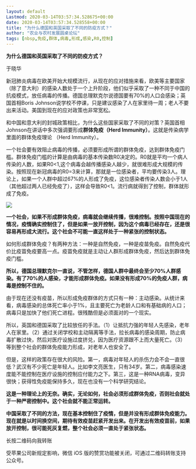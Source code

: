 ```yaml
---
layout: default
Lastmod: 2020-03-14T03:57:34.528675+00:00
date: 2020-03-14T03:57:34.528558+00:00
title: "为什么德国和英国采取了不同的防疫方式？"
author: "农业与农村发展圆桌论坛"
tags: [nbsp,免疫,群体,病毒,形成,感染,R0,控制]
---
```


**为什么德国和英国采取了不同的防疫方式？**

于晓华

新冠肺炎病毒在欧美开始大规模流行，从现在的应对措施来看，欧美等主要国家（除了意大利）的感染人数处于一个上升阶段，他们似乎采取了一种不同于中国的抗疫模式，放任病毒的传播。德国总理默克尔说德国要有70%的人口会感染；英国首相Boris Johnson说学校不停课，只是建议感染了人在家里待一周；老人不要出来活动。美国到现在的应对政策也非常宽松。

和中国和意大利的封城政策相比，为什么这些国家采取了不同的对策？英国首相Johnson在讲话中多次强调要形成**群体免疫（Herd Immunity）**。这就是传染病学里面的群体免疫理论 （Herd Immunity）。

一个社会要有效阻止病毒的传播，必须要形成所谓的群体免疫，达到群体免疫门槛。群体免疫门槛的计算是由病毒的基本传染数R0决定的。R0就是平均一个病人传染的人数，如果R0<1,这个病毒会越传播感染人越少，就很难形成大规模的传染。按照现在新冠病毒的R0=3来计算，那就是一位感染者，平均要传染3人。理论上，如果一个人群中超过67%的人形成了免疫，这位感染者传染人数会小于1人（其他超过两人已经免疫了），这样会导致R0<1。流行病就得到了控制，群体就形成了免疫。

![](https://images.weserv.nl/?url=https%3A//mmbiz.qpic.cn/sz_mmbiz_jpg/icyK2FzgCVI67WMcyN17VefhUxm086Xo9HfRAWnPCMXyfjpCxuiaZZZGhjMFKvib0rP9Yic1Mjp603J9tG5iadFUdVA/640%3Fwx_fmt%3Djpeg)

**一个社会，如果不形成群体免疫，病毒就会继续传播，很难控制。按照中国现在的情况，疫情确实控制住了，但是如果一放开控制，因为这个病毒已经存在，还是很容易再形成大流行。这个社会不可能一直这样处于一种紧张的控制状态。**

如何形成群体免疫？有两种方法：一种是自然免疫，一种是疫苗免疫。自然免疫代价比疫苗免疫要高一点。疫苗免疫就是主动让人群形成群体免疫，然后达到群体免疫门槛。

**所以，德国总理默克尔一直说，不管怎样，德国人群中最终会至少70%人群感染。有了70%的人感染，才能形成群体免疫。如果没有形成70%的免疫人群，病毒是控制不住的。**

由于现在还没有疫苗，所以形成免疫群体的方式只有一种：主动感染。从统计来看，病毒感染的总体死亡率小于1%，且主要死亡为老龄人口和有基础病的人口；病毒只是加快了他们死亡进程。很残酷但是必须面对的一个现实。

所以，英国和德国采取了比较放任的手法。（1）让抵抗力强的年轻人先感染，老年人在家里。（2）通过关闭学校和主动隔离等手法，拉长病毒的感染周期，防止病毒扩散过快，然后对医疗设施过度挤兑，因为医疗资源跟不上而大量死亡。（3）等到整个社会的群体免疫能力形成，对老年人也安全了。

但是，这样的政策存在很大的风险。第一，病毒对年轻人的杀伤力会不会一直很低？武汉有不少死亡是年轻人。比如李文亮医生，只有34岁。第二，病毒感染速度能不能控制在医疗设施的控制应付能力之下。第三，这是一种RNA病毒，变异很快；获得性免疫能保持多久，现在也没有一个科学研究结论。

**这是一种理论上的无奈。确实，无论如何，社会必须形成群体免疫，否则社会就处于一种严密控制中。这个社会就不能正常运转。**

**中国采取了不同的方法，现在基本控制住了疫情，但是并没有形成群体免疫能力。现在就是以时间换空间，期待有效疫苗赶紧开发出来。在开发出有效疫苗前，如果放开控制，很可能死灰复燃，整个社会必须一直处于紧张状态。**

长按二维码向我转账

受苹果公司新规定影响，微信 iOS 版的赞赏功能被关闭，可通过二维码转账支持公众号。

